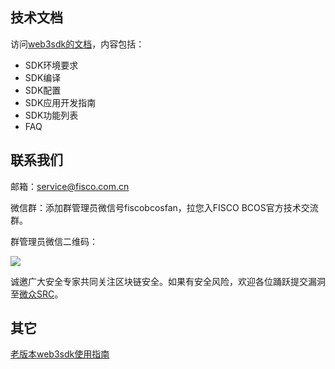
## 技术文档

访问[web3sdk的文档](https://fisco-bcos-documentation.readthedocs.io/zh_CN/latest/docs/web3sdk/index.html)，内容包括：

- SDK环境要求
- SDK编译
- SDK配置
- SDK应用开发指南
- SDK功能列表
- FAQ


## 联系我们

邮箱：service@fisco.com.cn

微信群：添加群管理员微信号fiscobcosfan，拉您入FISCO BCOS官方技术交流群。

群管理员微信二维码：

![](./doc/FISCO-BCOS.jpeg)

诚邀广大安全专家共同关注区块链安全。如果有安全风险，欢迎各位踊跃提交漏洞至[微众SRC](https://security.webank.com)。

## 其它

[老版本web3sdk使用指南](./doc/OLD_README.md)
